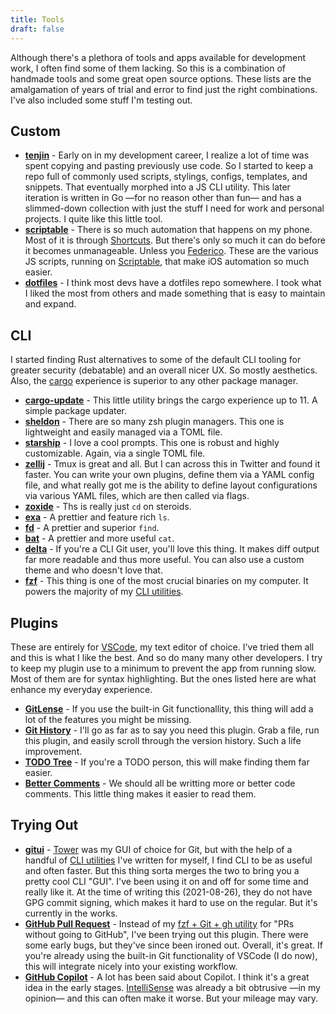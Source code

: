 ```yaml
---
title: Tools
draft: false
---
```


Although there's a plethora of tools and apps available for development work, I often find some of them lacking. So this is a combination of handmade tools and some great open source options. These lists are the amalgamation of years of trial and error to find just the right combinations. I've also included some stuff I'm testing out.

## Custom
- **[tenjin](https://github.com/fourjuaneight/tenjin)** - Early on in my development career, I realize a lot of time was spent copying and pasting previously use code. So I started to keep a repo full of commonly used scripts, stylings, configs, templates, and snippets. That eventually morphed into a JS CLI utility. This later iteration is written in Go —for no reason other than fun— and has a slimmed-down collection with just the stuff I need for work and personal projects. I quite like this little tool.
- **[scriptable](https://github.com/fourjuaneight/scriptable)** - There is so much automation that happens on my phone. Most of it is through [Shortcuts](https://support.apple.com/guide/shortcuts/welcome/ios). But there's only so much it can do before it becomes unmanageable. Unless you [Federico](https://www.macstories.net/shortcuts/). These are the various JS scripts, running on [Scriptable](https://scriptable.app), that make iOS automation so much easier.
- **[dotfiles](https://github.com/fourjuaneight/dotfiles)** - I think most devs have a dotfiles repo somewhere. I took what I liked the most from others and made something that is easy to maintain and expand.

## CLI
I started finding Rust alternatives to some of the default CLI tooling for greater security (debatable) and an overall nicer UX. So mostly aesthetics. Also, the [cargo](https://doc.rust-lang.org/cargo/guide/) experience is superior to any other package manager.

- **[cargo-update](https://github.com/nabijaczleweli/cargo-update)** - This little utility brings the cargo experience up to 11. A simple package updater.
- **[sheldon](https://github.com/rossmacarthur/sheldon)** - There are so many zsh plugin managers. This one is lightweight and easily managed via a TOML file.
- **[starship](https://github.com/starship/starship)** - I love a cool prompts. This one is robust and highly customizable. Again, via a single TOML file.
- **[zellij](https://github.com/zellij-org/zellij)** - Tmux is great and all. But I can across this in Twitter and found it faster. You can write your own plugins, define them via a YAML config file, and what really got me is the ability to define layout configurations via various YAML files, which are then called via flags.
- **[zoxide](https://github.com/ajeetdsouza/zoxide)** - Ths is really just `cd` on steroids.
- **[exa](https://github.com/ogham/exa)** - A prettier and feature rich `ls`.
- **[fd](https://github.com/sharkdp/fd)** - A prettier and superior `find`.
- **[bat](https://github.com/sharkdp/bat)** - A prettier and more useful `cat`.
- **[delta](https://github.com/dandavison/delta)** - If you're a CLI Git user, you'll love this thing. It makes diff output far more readable and thus more useful. You can also use a custom theme and who doesn't love that.
- **[fzf](https://github.com/junegunn/fzf)** - This thing is one of the most crucial binaries on my computer. It powers the majority of my [CLI utilities](https://github.com/fourjuaneight/dotfiles/blob/master/homedir/.zsh/func.zsh).

## Plugins
These are entirely for [VSCode](https://code.visualstudio.com), my text editor of choice. I've tried them all and this is what I like the best. And so do many many other developers. I try to keep my plugin use to a minimum to prevent the app from running slow. Most of them are for syntax highlighting. But the ones listed here are what enhance my everyday experience.

- **[GitLense](https://github.com/eamodio/vscode-gitlens)** - If you use the built-in Git functionallity, this thing will add a lot of the features you might be missing.
- **[Git History](https://github.com/pomber/git-history)** - I'll go as far as to say you need this plugin. Grab a file, run this plugin, and easily scroll through the version history. Such a life improvement.
- **[TODO Tree](https://github.com/Gruntfuggly/todo-tree)** - If you're a TODO person, this will make finding them far easier.
- **[Better Comments](https://github.com/aaron-bond/better-comments)** - We should all be writting more or better code comments. This little thing makes it easier to read them.

## Trying Out
- **[gitui](https://github.com/extrawurst/gitui)** - [Tower](https://www.git-tower.com/mac) was my GUI of choice for Git, but with the help of a handful of [CLI utilities](https://github.com/fourjuaneight/dotfiles/blob/master/homedir/.zsh/func.zsh#L340-L490) I've written for myself, I find CLI to be as useful and often faster. But this thing sorta merges the two to bring you a pretty cool CLI "GUI". I've been using it on and off for some time and really like it. At the time of writing this (2021-08-26), they do not have GPG commit signing, which makes it hard to use on the regular. But it's currently in the works.
- **[GitHub Pull Request](https://github.com/Microsoft/vscode-pull-request-github)** - Instead of my [fzf + Git + gh utility](https://github.com/fourjuaneight/dotfiles/blob/master/homedir/.zsh/func.zsh#L458-L468) for "PRs without going to GitHub", I've been trying out this plugin. There were some early bugs, but they've since been ironed out. Overall, it's great. If you're already using the built-in Git functionality of VSCode (I do now), this will integrate nicely into your existing workflow.
- **[GitHub Copilot](https://copilot.github.com)** - A lot has been said about Copilot. I think it's a great idea in the early stages. [IntelliSense](https://code.visualstudio.com/docs/editor/intellisense) was already a bit obtrusive —in my opinion— and this can often make it worse. But your mileage may vary.
